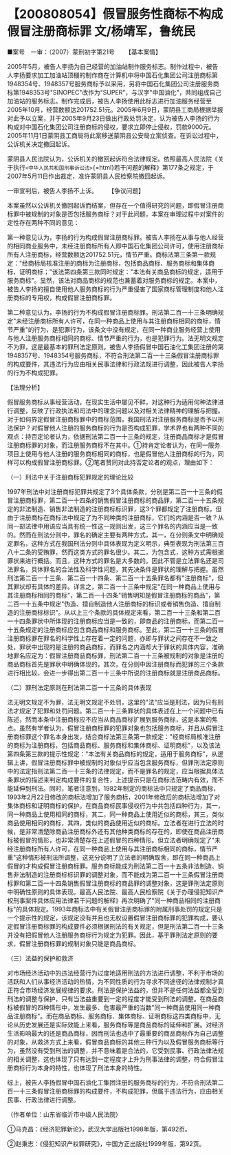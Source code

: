 # 【200808054】假冒服务性商标不构成假冒注册商标罪 文/杨靖军，鲁统民

■案号　一审：（2007）蒙刑初字第21号 　　【基本案情】

2005年5月，被告人李扬为自己经营的加油站制作服务标志。制作过程中，被告人李扬要求加工加油站顶棚的制作商在计算机中将中国石化集团公司注册商标第1948354号、1948357号服务商标予以采用，另将中国石化集团公司注册服务商标第1948353号"SINOPEC"改作为"SUPER"，与汉字"中国油化"，共同组成自己加油站的服务标志。制作完成后，被告人李扬使用此标志进行加油服务经营至2005年10月，经营数额达201752.51元。2005年6月9日，蒙阴县工商局根据举报对此予以立案，并于2005年9月23日做出行政处罚决定，认为被告人李扬的行为构成对中国石化集团公司注册商标的侵权，要求立即停止侵权，罚款9000元。2005年11月1日蒙阴县工商局将此案移送蒙阴县公安局立案侦查。在诉讼过程中，公诉机关决定撤回起诉。

蒙阴县人民法院认为，公诉机关的撤回起诉符合法律规定。依照最高人民法院《关于执行`<中华人民共和国刑事诉讼法>`{=html}若干问题的解释》第177条之规定，于2007年5月11日作出裁定，准许蒙阴县人民检察院撤回起诉。

一审宣判后，被告人李扬不上诉。 　　【争议问题】

本案虽然以公诉机关撤回起诉而结案，但存在一个值得研究的问题，即假冒注册商标罪中被规制的对象是否包括服务商标？对于此问题，本案在审理过程中对案件的定性存在两种不同的意见：

第一种意见认为，李扬的行为构成假冒注册商标罪。被告人李扬在从事与他人经营的相同商业服务中，未经注册商标所有人即中国石化集团公司许可，使用注册商标所有人注册商标，经营数额达201752.51元，情节严重。商标法第三条第一款规定："经商标局核准注册的商标为注册商标，包括商品商标、服务商标和集体商标、证明商标；"该法第四条第三款同时规定："本法有关商品商标的规定，适用于服务商标"。显然，该法对商品商标的规范也兼蓄着对服务商标的规定。本案中，被告人李扬的擅自使用他人服务商标的行为严重侵害了国家商标管理制度和他人注册商标的专用权，构成假冒注册商标罪。

第二种意见认为，李扬的行为不构成假冒注册商标罪。刑法第二百一十三条明确规定"未经注册商标所有人许可，在同一种商品上使用与其注册商标相同的商标，情节严重"的行为，是犯罪行为，该条文中没有规定，在同一种商业服务经营上使用与他人注册服务商标相同的商标、情节严重的行为，也是犯罪行为。法无明文规定不为罪，这是最基本的罪刑法定原则。被告人李扬假冒中国石油化工集团注册的第1948357号、1948354号服务商标，不符合刑法第二百一十三条假冒注册商标罪的构成要件，其违法行为应由相关民事法律和行政法规进行调整，因此被告人李扬的行为不构成犯罪。

【法理分析】

假冒服务商标从事经营活动，在现实生活中屡见不鲜，对这种行为适用何种法律进行调整，反映了行政执法和司法中的理念问题以及对相关法律精神的理解与把握。对于如何界定假冒注册商标罪中的商标范围，我国刑法对注册服务商标是否予以刑法保护？对假冒他人注册的服务商标的行为是否构成犯罪，学术界也有两种不同的观点：持否定论者认为，依据刑法第二百一十三条的规定，注册商品商标才是假冒注册商标罪的对象，而注册服务商标不在其中。①持肯定论者认为，在同一服务项目上使用与他人注册的服务商标相同的商标，也是假冒他人注册商标的行为，同样可以构成假冒注册商标罪。②笔者赞同对此持否定论者的观点，理由如下：

（一）刑法中关于注册商标犯罪规定的理论比较

1997年刑法中对注册商标犯罪共规定了3个具体条款，分别是第二百一十三条的假冒注册商标罪，第二百一十四条的销售假冒注册商标的商品罪，第二百一十五条规定的非法制造、销售非法制造的注册商标标识罪，这3个罪都规定了注册商标，但由于注册商标在商标法中规定了为不同种类的注册商标，它们的内涵是否一致？从同一部法律中用语应当具有统一性这一规则出发，这三个罪名的内涵应当是一致的。然而在刑法分则中，罪名的确定主要有两种方式，其一，在分则条文中明确规定罪名，这种方式在我国刑法分则中具体表现为定义明示，典型表现为刑法第三百八十二条的受贿罪，然而这类方式的罪名很少。其二，为包含式，这种方式需根据罪状来进行概括。而且，这种方式的罪名是大多数的。因此不管是立法罪名还是司法罪名，具体罪名的合法性及科学性问题，其先决条件是罪状的理解与把握。虽然刑法第二百一十三条、第二百一十四条、第二百一十五条罪名都有"注册商标"，但其罪状却有具体的差异。详言之，第二百一十三条中规定"在同一种商品上使用与其注册商标相同的商标"，第二百一十四条"销售明知是假冒注册商标的商品"，第二百一十五条中规定"伪造、擅自制造他人注册商标的标识或者销售伪造、擅自制造的注册商标标识"。从以上三个条款的具体规定来看，第二百一十三条和第二百一十四条罪状中所体现的注册商标应当是一致的，即商品的注册商标，而第二百一十五条规定的注册商标应包含商品商标和服务商标。至此，第二百一十三条的假冒注册商标罪在罪名的科学性上存在着一定的问题，亦即与罪状之间存在不一致之处，罪状中出现的是注册的商品商标，而罪名之内涵却大于罪状的具体内容，准确地罪名应定为：假冒注册商品商标罪，刑法第二百一十三条被规制的对象是注册的商品商标首先是罪状中明确体现的，其次，在分则中因注册商标而犯罪的三个条款进行相比较，会进一步得出第二百一十三条中所说的注册商标就是注册商品商标。

（二）罪刑法定原则在刑法第二百一十三条的具体表现

法无明文规定不为罪，法无明文规定不处罚，这里的"法"应当是刑法，因为只有刑法才规定了犯罪和处罚问题。第二百一十三条罪状的具体表述在上一个问题中已有陈述，然而本条中注册商标应不应当从商品商标扩展到服务商标，这是本案的焦点。虽然有学者认为，假冒注册商标罪的犯罪对象也包括服务商标，并且从假冒注册商标罪这个罪名本身出发，结合商标法第三条第一款规定："经商标局核准注册的商标为注册商标，包括商品商标、服务商标和集体商标、证明商标"，以及该法第四条第三款的提示性规定："本法有关商品商标的规定，适用于服务商标"，从逻辑上讲，假冒注册商标罪中被规制的对象似乎应当包含服务商标，但罪刑法定原则中的法定指刑法第二百一十三条的法律规定，而不是罪名的规定，应当根据具体法条罪状的描述来判定构成要件的复合性，上述提示只是在商标法范畴内有效，而不能延伸到刑法。同时，笔者注意到，1982年制定的商标法中只规定了商品商标，1993年2月22日修改的商标法增加了服务商标，2001年修改后的商标法增加了对集体商标和证明商标的保护。在商品商标民事侵权行为中共包括四种行为，其一，同一种商品上使用相同的商标，其二，同一种商品上使用近似的商标，其三，类似商品使用相同的商标，其四，类似的商品使用近似的商标。立法者在进行立法的时候，是非常清楚除商品注册商标外还有其他种类商标的存在的，即使在商品注册商标被假冒的情形，也非常清楚存在上述假冒的四种情形。但立法者明确规定了"未经注册商标所有人许可，在同一种商品上使用与其注册商标相同的商标，情节严重"这种情形被刑法所调整，这充分说明了立法者的明确取舍，即在同一种商品上假冒的才构成假冒注册商标罪。服务商标能成为刑法第二百一十五条非法制造、销售非法制造的注册商标标识罪的调整对象，而不能成为第二百一十三条假冒注册商标罪和第二百一十四条销售假冒注册商标的商品罪的调整对象，这是罪刑法定原则中明确性原则的具体表现。最高人民法院、最高人民检察院《关于办理侵犯知识产权刑事案件具体应用法律若干问题的解释》再次明确了"同一种商品相同的注册商标"的具体规定。1993年商标法中有关假冒注册商标罪的附属刑事处罚的规定只是一个提示性的规定，该规定没有并且也无权设置假冒注册商标罪的犯罪构成，要认定假冒注册商标罪的构成要件必须根据刑法的有关规定，但是刑法第二百一十三条并没有把假冒他人注册服务商标行为规定为犯罪。因此，基于罪刑法定原则的要求，假冒注册商标罪的规制对象只能是商品商标。

（三）法益的保护和救济

对市场经济活动中的违法经营行为过度地适用刑法的方法进行调整，不利于市场的活跃和人们从事经济活动的热情，为不同性质的行为寻求不同途径的法律规制才真正符合市场经济发展规律的要求。刑法是保护法益的，但并不是任何法益都全受到刑法的调整与保护，只有当法益重要到一定的程度才能受到刑法的调整。在商品商标被假冒的四种情形中，发生最多、危害最严重的当数"同一种商品使用同一种商品注册商标"。而在商品商标、服务商标、集体商标、证明商标这四类商标中，无论从历史发展还是实际效能上来看，服务商标等是商品商标的延伸和扩展。对经济生活影响最大的还是商品商标，因而刑法也选中了最重要的商品商标作为自己调整的对象，从救济方式上来看，假冒商品商标的其他三种行为以及假冒服务商标等行为，虽然没有受到刑法的调整，并不意味着是合法的，它受到民事、行政法律法规的相关调整，这也体现了只有达到一定程度才上升为刑事法律的调整，符合假冒注册商标行为本身的特性，也体现了刑法本身的特性。

综上，被告人李扬假冒中国石油化工集团注册的服务商标的行为，不符合刑法第二百一十三条假冒注册商标罪的构成要件，不构成犯罪，但属于违法行为，应由相关民事、行政法律进行调整。

（作者单位：山东省临沂市中级人民法院）

①马克昌：《经济犯罪新论》，武汉大学出版社1998年版，第492页。

②赵秉志：《侵犯知识产权罪研究》，中国方正出版社1999年版，第92页。